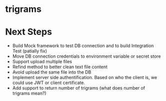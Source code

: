 # trigrams
# Next Steps
* Build Mock framework to test DB connection and to build Integration Test (patially fix)
* Move DB connection credentials to environment variable or secret store 
* Support upload multiple files
* Refind method to better clean text file content
* Avoid upload the same file into the DB
* Implement server side authentification. Based on who the client is, we could use JWT or client certificate.
* Add support to return number of trigrams (what does number of trigrams mean?)

